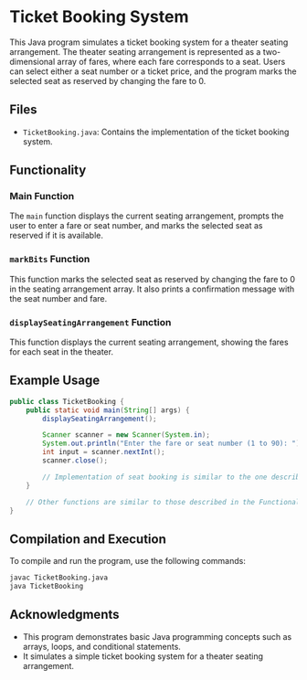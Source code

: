# Ticket Booking System

This Java program simulates a ticket booking system for a theater seating arrangement. The theater seating arrangement is represented as a two-dimensional array of fares, where each fare corresponds to a seat. Users can select either a seat number or a ticket price, and the program marks the selected seat as reserved by changing the fare to 0.

## Files

- `TicketBooking.java`: Contains the implementation of the ticket booking system.

## Functionality

### Main Function

The `main` function displays the current seating arrangement, prompts the user to enter a fare or seat number, and marks the selected seat as reserved if it is available.

### `markBits` Function

This function marks the selected seat as reserved by changing the fare to 0 in the seating arrangement array. It also prints a confirmation message with the seat number and fare.

### `displaySeatingArrangement` Function

This function displays the current seating arrangement, showing the fares for each seat in the theater.

## Example Usage

```java
public class TicketBooking {
    public static void main(String[] args) {
        displaySeatingArrangement();

        Scanner scanner = new Scanner(System.in);
        System.out.println("Enter the fare or seat number (1 to 90): ");
        int input = scanner.nextInt();
        scanner.close();

        // Implementation of seat booking is similar to the one described in the Functionality section
    }

    // Other functions are similar to those described in the Functionality section
}
```

## Compilation and Execution

To compile and run the program, use the following commands:

```sh
javac TicketBooking.java
java TicketBooking
```

## Acknowledgments

- This program demonstrates basic Java programming concepts such as arrays, loops, and conditional statements.
- It simulates a simple ticket booking system for a theater seating arrangement.